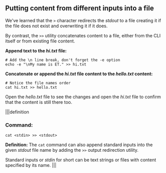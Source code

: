 ## Putting content from different inputs into a file

We've learned that the `>` character redirects the _stdout_ to a file creating it if the file does not exist and overwriting it if it does.

By contrast, the `>>` utility concatenates content to a file, either from the CLI itself or from existing file content.

__Append text to the *hi.txt* file:__

```
# Add the \n line break, don't forget the -e option
echo -e "\nMy name is ET." >> hi.txt
```

__Concatenate or append the *hi.txt* file content to the *hello.txt* content:__

```
# Notice the file names order
cat hi.txt >> hello.txt
```

Open the _hello.txt_ file to see the changes and open the _hi.txt_ file to confirm that the content is still there too. 

|||definition
### Command: 

```
cat <stdin> >> <stdout>
```
__Definition:__ The `cat` command can also append standard inputs into the given _stdout_ file name by adding the `>>` output redirection utility.

Standard inputs or _stdin_ for short can be text strings or files with content specified by its name.
|||
